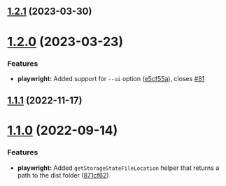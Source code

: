  
## [1.2.1](https://github.com/TriPSs/nx-extend/compare/playwright@1.2.0...playwright@1.2.1) (2023-03-30)



# [1.2.0](https://github.com/TriPSs/nx-extend/compare/playwright@1.1.1...playwright@1.2.0) (2023-03-23)


### Features

* **playwright:** Added support for `--ui` option ([e5cf55a](https://github.com/TriPSs/nx-extend/commit/e5cf55a07243eb65f1b1621741a774b1cea9d4ff)), closes [#81](https://github.com/TriPSs/nx-extend/issues/81)



## [1.1.1](https://github.com/TriPSs/nx-extend/compare/playwright@1.1.0...playwright@1.1.1) (2022-11-17)



# [1.1.0](https://github.com/TriPSs/nx-extend/compare/playwright@1.0.0...playwright@1.1.0) (2022-09-14)


### Features

* **playwright:** Added `getStorageStateFileLocation` helper that returns a path to the dist folder ([871cf62](https://github.com/TriPSs/nx-extend/commit/871cf6210d311b590dec80eea7cf50c4b27ec04a))
